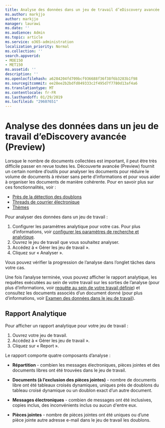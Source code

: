 ```yaml
---
title: Analyse des données dans un jeu de travail d’eDiscovery avancée (Preview)
ms.author: markjjo
author: markjjo
manager: laurawi
ms.date: ''
ms.audience: Admin
ms.topic: article
ms.service: o365-administration
localization_priority: Normal
ms.collection: ''
search.appverid:
- MOE150
- MET150
ms.assetid: ''
description: ''
ms.openlocfilehash: a6284204fd709bcf936688f36f38f6b3283b1f98
ms.sourcegitcommit: ee28ee2b2bdfd049333c2f495d7f7780d13af4a6
ms.translationtype: MT
ms.contentlocale: fr-FR
ms.lasthandoff: 01/29/2019
ms.locfileid: "29607651"
---
```

# <a name="analyzing-data-in-a-working-set-in-advanced-ediscovery-preview"></a>Analyse des données dans un jeu de travail d’eDiscovery avancée (Preview)

Lorsque le nombre de documents collectées est important, il peut être très difficile passer en revue toutes les. Découverte avancée (Preview) fournit un certain nombre d’outils pour analyser les documents pour réduire le volume de documents à réviser sans perte d’informations et pour vous aider à organiser les documents de manière cohérente. Pour en savoir plus sur ces fonctionnalités, voir :

- [Près de la détection des doublons](near-duplicates.md)
- [Threads de courrier électronique](email-threading.md)
- [Thèmes](themes.md)

Pour analyser des données dans un jeu de travail :

1. Configurer les paramètres analytique pour votre cas. Pour plus d’informations, voir [configurer les paramètres de recherche et analytique](configure-search-analytics-settings.md).
2. Ouvrez le jeu de travail que vous souhaitez analyser.
3. Accédez à « Gérer les jeu de travail ».
4. Cliquez sur « Analyser ».

Vous pouvez vérifier la progression de l’analyse dans l’onglet tâches dans votre cas.

 Une fois l’analyse terminée, vous pouvez afficher le rapport analytique, les requêtes exécutées au sein de votre travail sur les sorties de l’analyse (pour plus d’informations, voir [requête au sein de votre travail définie](working-set-search.md)) et consultez les documents associés d’un document donné (pour plus d’informations, voir [ Examen des données dans le jeu de travail](reviewing-data-in-working-set.md)).

## <a name="analytics-report"></a>Rapport Analytique

Pour afficher un rapport analytique pour votre jeu de travail :

1. Ouvrez votre jeu de travail.
2. Accédez à « Gérer les jeu de travail ».
3. Cliquez sur « Report ».

Le rapport comporte quatre composants d’analyse :

- **Répartition** - combien les messages électroniques, pièces jointes et des documents libres ont été trouvées dans le jeu de travail.

- **Documents (à l’exclusion des pièces jointes)** - nombre de documents libre ont été tableaux croisés dynamiques, uniques près de doublons du tableau croisé dynamique ou un doublon exact d’un autre document.

- **Messages électroniques** - combien de messages ont été inclusives, copies inclus, des inconvénients inclus ou aucun d'entre eux.

- **Pièces jointes** - nombre de pièces jointes ont été uniques ou d’une pièce jointe autre adresse e-mail dans le jeu de travail les doublons.